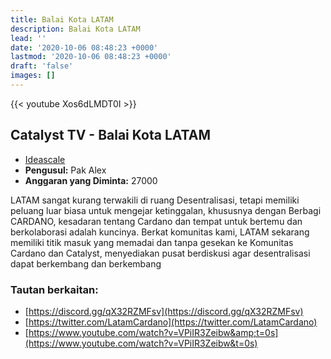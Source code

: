 ```yaml
---
title: Balai Kota LATAM
description: Balai Kota LATAM
lead: ''
date: '2020-10-06 08:48:23 +0000'
lastmod: '2020-10-06 08:48:23 +0000'
draft: 'false'
images: []
---
```


{{&lt;  youtube Xos6dLMDT0I &gt;}}

## Catalyst TV - Balai Kota LATAM

- [Ideascale](https://cardano.ideascale.com/c/idea/422150)
- **Pengusul:** Pak Alex
- **Anggaran yang Diminta:** 27000

LATAM sangat kurang terwakili di ruang Desentralisasi, tetapi memiliki peluang luar biasa untuk mengejar ketinggalan, khususnya dengan Berbagi CARDANO, kesadaran tentang Cardano dan tempat untuk bertemu dan berkolaborasi adalah kuncinya. Berkat komunitas kami, LATAM sekarang memiliki titik masuk yang memadai dan tanpa gesekan ke Komunitas Cardano dan Catalyst, menyediakan pusat berdiskusi agar desentralisasi dapat berkembang dan berkembang

### Tautan berkaitan:

- [https://discord.gg/qX32RZMFsv](https://discord.gg/qX32RZMFsv)
- [https://twitter.com/LatamCardano](https://twitter.com/LatamCardano)
- [https://www.youtube.com/watch?v=VPiIR3Zeibw&amp;t=0s](https://www.youtube.com/watch?v=VPiIR3Zeibw&t=0s)
